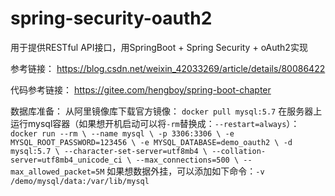 # spring-security-oauth2
用于提供RESTful API接口，用SpringBoot + Spring Security + oAuth2实现

参考链接：
    https://blog.csdn.net/weixin_42033269/article/details/80086422

代码参考链接：
    https://gitee.com/hengboy/spring-boot-chapter
    
数据库准备：
    从阿里镜像库下载官方镜像：
    `docker pull mysql:5.7`
在服务器上运行mysql容器（如果想开机启动可以将`-rm`替换成：`--restart=always`）：
`    docker run --rm \
    --name mysql \
    -p 3306:3306 \
    -e MYSQL_ROOT_PASSWORD=123456 \
    -e MYSQL_DATABASE=demo_oauth2 \
    -d mysql:5.7 \
    --character-set-server=utf8mb4 \
    --collation-server=utf8mb4_unicode_ci \
    --max_connections=500 \
    --max_allowed_packet=5M`
如果想数据外挂，可以添加如下命令：`-v /demo/mysql/data:/var/lib/mysql `